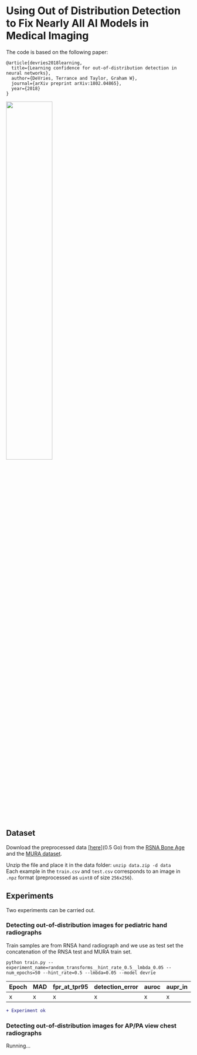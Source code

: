 # Using Out of Distribution Detection to Fix Nearly All AI Models in Medical Imaging

The code is based on the following paper:

```
@article{devries2018learning,
  title={Learning confidence for out-of-distribution detection in neural networks},
  author={DeVries, Terrance and Taylor, Graham W},
  journal={arXiv preprint arXiv:1802.04865},
  year={2018}
}
```

<img src="https://i.imgur.com/obcU1Ez.jpg" width="50%"/>

## Dataset 
Download the preprocessed data [[here]](https://www.dropbox.com/s/uvsuklukg3iu513/data.zip?dl=1)(0.5 Go) from the [RSNA Bone Age](https://www.kaggle.com/kmader/rsna-bone-age) and the [MURA dataset](https://stanfordmlgroup.github.io/competitions/mura/).

Unzip the file and place it in the data folder: ```unzip data.zip -d data```<br/>
Each example in the `train.csv` and `test.csv` corresponds to an image in `.npz` format (preprocessed as `uint8` of size `256x256`). 

## Experiments
Two experiments can be carried out.

### Detecting out-of-distribution images for pediatric hand radiographs

Train samples are from RNSA hand radiograph and we use as test set the concatenation of the RNSA test and MURA train set.

```
python train.py --experiment_name=random_transforms__hint_rate_0.5__lmbda_0.05 --num_epochs=50 --hint_rate=0.5 --lmbda=0.05 --model devrie
```

Epoch | MAD | fpr_at_tpr95 | detection_error | auroc | aupr_in | aupr_out
------------ | ------------- | ------------- | ------------- | -------------| -------------| -------------
x | x  | x  | x  | x  | x  | x 

```diff
+ Experiment ok
```

### Detecting out-of-distribution images for AP/PA view chest radiographs

Running...
